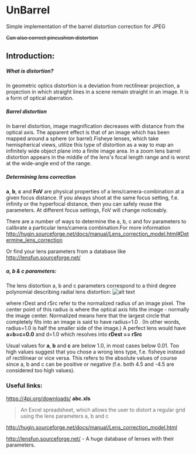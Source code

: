 # UnBarrel
Simple implementation of the barrel distortion correction for JPEG

~~Can also correct pincushion distortion~~

## Introduction:
##### What is distortion?

In geometric optics distortion is a deviation from rectilinear projection, a projection in which
straight lines in a scene remain straight in an image. It is a form of optical aberration.

##### Barrel distortion

In barrel distortion, image magnification decreases with distance from the optical axis. The apparent
effect is that of an image which has been mapped around a sphere (or barrel).Fisheye lenses, which
take hemispherical views, utilize this type of distortion as a way to map an infinitely wide object
plane into a finite image area. In a zoom lens barrel distortion appears in the middle of the lens's
focal length range and is worst at the wide-angle end of the range.

##### Determining lens correction
**a**, **b**, **c** and **FoV** are physical properties of a lens/camera-combination at a given focus distance. If you always shoot at the same focus setting, f.e. infinity or the hyperfocal distance, then you can safely reuse the parameters. At different focus settings, FoV will change noticeably.

There are a number of ways to determine the a, b, c and fov parameters to calibrate a particular lens/camera combination.For more information http://hugin.sourceforge.net/docs/manual/Lens_correction_model.html#Determine_lens_correction

Or find your lens parameters from a database like http://lensfun.sourceforge.net/

#####  a, b & c parameters:

The lens distortion a, b and c parameters correspond to a third degree polynomial describing radial lens distortion:
![alt text](http://hugin.sourceforge.net/docs/manual/d4466e5ff97cd6bbdddc514f3a28fb88.png "Formula")

where rDest and rSrc refer to the normalized radius of an image pixel. The center point of this radius is where the optical axis hits the image - normally the image center. Normalized means here that the largest circle that completely fits into an image is said to have radius=1.0 . (In other words, radius=1.0 is half the smaller side of the image.) A perfect lens would have **a=b=c=0.0** and d=1.0 which resolves into **rDest == rSrc**

Usual values for **a**, **b** and **c** are below 1.0, in most cases below 0.01. Too high values suggest that you chose a wrong lens type, f.e. fisheye instead of rectilinear or vice versa. This refers to the absolute values of course since a, b and c can be positive or negative (f.e. both 4.5 and -4.5 are considered too high values).



### Useful links:

https://4pi.org/downloads/  **abc.xls**  
  > An Excel spreadsheet, which allows the user to distort a regular grid using the lens parameters a, b and c
  
http://hugin.sourceforge.net/docs/manual/Lens_correction_model.html



http://lensfun.sourceforge.net/ - A huge database of lenses with their parameters.
